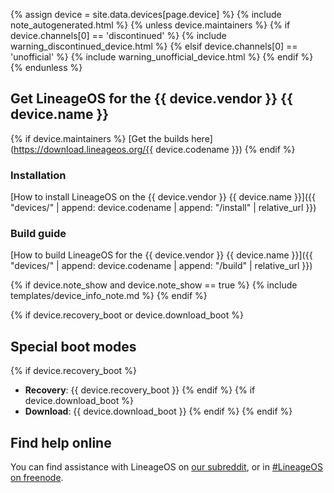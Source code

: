 {% assign device = site.data.devices[page.device] %}
{% include note_autogenerated.html %}
{% unless device.maintainers %}
{% if device.channels[0] == 'discontinued' %}
{% include warning_discontinued_device.html %}
{% elsif device.channels[0] == 'unofficial' %}
{% include warning_unofficial_device.html %}
{% endif %}
{% endunless %}

## Get LineageOS for the {{ device.vendor }} {{ device.name }}
{% if device.maintainers %}
[Get the builds here](https://download.lineageos.org/{{ device.codename }})
{% endif %}

### Installation
[How to install LineageOS on the {{ device.vendor }} {{ device.name }}]({{ "devices/" | append: device.codename | append: "/install" | relative_url }})

### Build guide
[How to build LineageOS for the {{ device.vendor }} {{ device.name }}]({{ "devices/" | append: device.codename | append: "/build" | relative_url }})

{% if device.note_show and device.note_show == true %}
{% include templates/device_info_note.md %}
{% endif %}

{% if device.recovery_boot or device.download_boot %}
## Special boot modes

{% if device.recovery_boot %}
* **Recovery**: {{ device.recovery_boot }}
{% endif %}
{% if device.download_boot %}
* **Download**: {{ device.download_boot }}
{% endif %}
{% endif %}

## Find help online

You can find assistance with LineageOS on [our subreddit](https://reddit.com/r/LineageOS), or in [#LineageOS on freenode](https://webchat.freenode.net/?channels=LineageOS).
